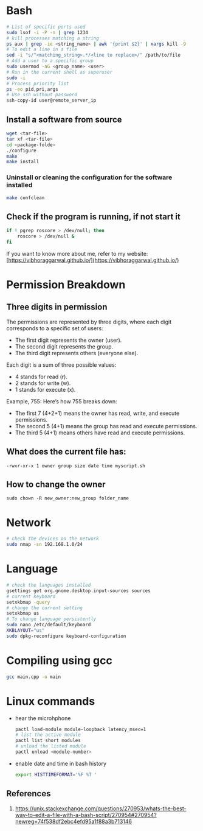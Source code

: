 # Bash
```bash
# List of specific ports used
sudo lsof -i -P -n | grep 1234
# kill processes matching a string
ps aux | grep -ie <string_name> | awk '{print $2}' | xargs kill -9
# To edit a line in a file
sed -i "s/^<matching_string>.*/<line to replace>/" /path/to/file
# Add a user to a specific group
sudo usermod -aG <group_name> <user>
# Run in the current shell as superuser
sudo -i
# Process priority list
ps -eo pid,pri,args
# Use ssh without password
ssh-copy-id user@remote_server_ip
```
## Install a software from source
```bash
wget <tar-file>
tar xf <tar-file>
cd <package-folde>
./configure
make 
make install
```
### Uninstall or cleaning the configuration for the software installed
```bash
make confclean
```
## Check if the program is running, if not start it
```bash
if ! pgrep roscore > /dev/null; then
    roscore > /dev/null &
fi
```

If you want to know more about me, refer to my website: [https://vibhoraggarwal.github.io/](https://vibhoraggarwal.github.io/)


# Permission Breakdown
## Three digits in permission
The permissions are represented by three digits, where each digit corresponds to a specific set of users:

- The first digit represents the owner (user).
- The second digit represents the group.
- The third digit represents others (everyone else).

Each digit is a sum of three possible values:

- 4 stands for read (r).
- 2 stands for write (w).
- 1 stands for execute (x).

Example, 755: Here’s how 755 breaks down:
- The first 7 (4+2+1) means the owner has read, write, and execute permissions.
- The second 5 (4+1) means the group has read and execute permissions.
- The third 5 (4+1) means others have read and execute permissions.
## What does the current file has:
`-rwxr-xr-x 1 owner group size date time myscript.sh`

## How to change the owner
`sudo chown -R new_owner:new_group folder_name`

# Network
```bash
# check the devices on the network
sudo nmap -sn 192.168.1.0/24
```

# Language
```bash
# check the languages installed
gsettings get org.gnome.desktop.input-sources sources
# current keyboard
setxkbmap -query
# change the current setting
setxkbmap us
# To change language persistently
sudo nano /etc/default/keyboard
XKBLAYOUT="us"
sudo dpkg-reconfigure keyboard-configuration
```

# Compiling using gcc

```bash
gcc main.cpp -o main
```

# Linux commands
- hear the microhphone
    ```bash
    pactl load-module module-loopback latency_msec=1
    # list the active module
    pactl list short modules
    # unload the listed module
    pactl unload <module-number>
    ```
- enable date and time in bash history
    ```bash
    export HISTTIMEFORMAT='%F %T '
    ```

## References
1. https://unix.stackexchange.com/questions/270953/whats-the-best-way-to-edit-a-file-with-a-bash-script/270954#270954?newreg=74f538df2ebc4efd95a1f88a3b713146

